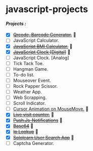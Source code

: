 # javascript-projects

#### ***Projects :***
- [x] [~~Qrcode, Barcode Generator.~~](https://proffesorghost.github.io/qrcode-barcode/) :tada:
- [ ] JavaScript Calculator.
- [x] [~~JavaScript BMI Calculator.~~](https://proffesorghost.github.io/bmi-calculator/) :tada:
- [x] [~~JavaScript Clock [Digital]~~](https://proffesorghost.github.io/js-digital-clock/) :tada:
- [ ] JavaScript Clock. [Analog]
- [ ] Tick Tack Toe.
- [ ] Hangman Game.
- [ ] To-do list.
- [ ] Mouseover Event.
- [ ] Rock Papper Scissor.
- [ ] Weather App.
- [ ] Web Scrapping.
- [ ] Scroll Indicator.
- [ ] [Cursor Animation on MouseMove.](https://proffesorghost.github.io/custom-cursor-tracker/) 🎉
- [x] [~~Live visit counter.~~](https://proffesorghost.github.io/livevisitcounter/) :tada:
- [x] [~~Push.Js-Notifications~~](https://proffesorghost.github.io/push.js-notifications/) :tada:
- [x] [~~Base64~~](https://proffesorghost.github.io/base64/) :tada:
- [x] [~~Ip Lookup~~](https://proffesorghost.github.io/iplookie/) :tada:
- [x] [~~Sololearn User Search App~~](https://proffesorghost.github.io/sololearn-user-search-app/) :tada:
- [ ] Captcha Generator.
